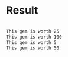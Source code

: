 # Result

```bash

This gem is worth 25
This gem is worth 100
This gem is worth 5
This gem is worth 50
```

